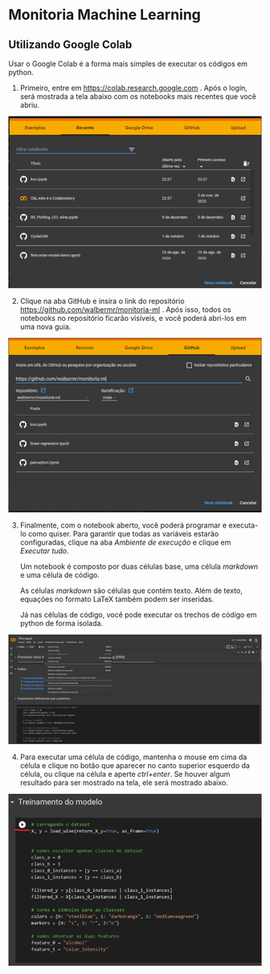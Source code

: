 # Monitoria Machine Learning


## Utilizando Google Colab

Usar o Google Colab é a forma mais simples de executar os códigos em python.

1. Primeiro, entre em https://colab.research.google.com . Após o login, será mostrada a tela abaixo com os notebooks mais recentes que você abriu.

![Colab 1](./imagens/colab1.png)

2. Clique na aba GitHub e insira o link do repositório https://github.com/walbermr/monitoria-ml . Após isso, todos os notebooks no repositório ficarão visíveis, e você poderá abri-los em uma nova guia.


![Colab 2](./imagens/colab2.png)


3. Finalmente, com o notebook aberto, você poderá programar e executa-lo como quiser. Para garantir que todas as variáveis estarão configuradas, clique na aba _Ambiente de execução_ e clique em _Executar tudo_.

    Um notebook é composto por duas células base, uma célula _markdown_ e uma célula de código.

    As células _markdown_ são células que contém texto. Além de texto, equações no formato LaTeX também podem ser inseridas.

    Já nas células de código, você pode executar os trechos de código em python de forma isolada.

![Colab 3](./imagens/colab3.png)
    
4. Para executar uma célula de código, mantenha o mouse em cima da célula e clique no botão que aparecer no canto superior esquerdo da célula, ou clique na célula e aperte _ctrl+enter_. Se houver algum resultado para ser mostrado na tela, ele será mostrado abaixo.

![Colab 4](./imagens/colab4.png)
